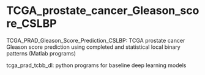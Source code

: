 # TCGA_prostate_cancer_Gleason_score_CSLBP

TCGA_PRAD_Gleason_Score_Prediction_CSLBP: TCGA prostate cancer Gleason score prediction using completed and statistical local binary patterns (Matlab programs)

tcga_prad_tcbb_dl: python programs for baseline deep learning models
